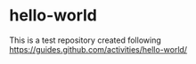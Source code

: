# hello-world
This is a test repository created following https://guides.github.com/activities/hello-world/
